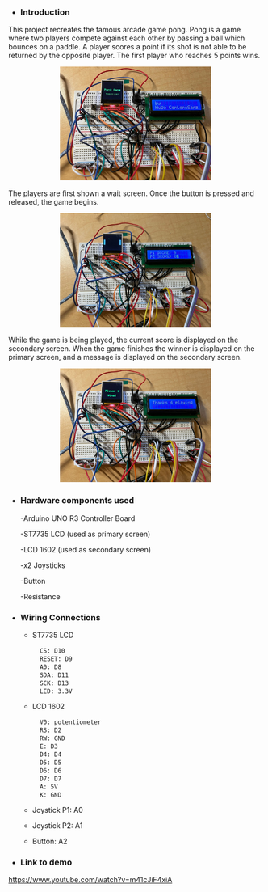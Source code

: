 - ### Introduction
This project recreates the famous arcade game pong. Pong is a game where two players compete against each other by passing a ball which bounces on a paddle. A player scores a point if its shot is not able to be returned by the opposite player. The first player who reaches 5 points wins.

<p align="center">
  <img src="imgs/1.jpg" alt="Initial display" width="300"/>
</p>

The players are first shown a wait screen. Once the button is pressed and released, the game begins.

<p align="center">
  <img src="imgs/2.jpg" alt="Midgame" width="300"/>
</p>

While the game is being played, the current score is displayed on the secondary screen. When the game finishes the winner is displayed on the primary screen, and a message is displayed on the secondary screen.

<p align="center">
  <img src="imgs/3.jpg" alt="Endgame" width="300"/>
</p>

- ### Hardware components used
    -Arduino UNO R3 Controller Board

    -ST7735 LCD  (used as primary screen)

    -LCD 1602 (used as secondary screen)

    -x2 Joysticks

    -Button

    -Resistance
- ### Wiring Connections
    - ST7735 LCD
    
            CS: D10
            RESET: D9
            A0: D8
            SDA: D11
            SCK: D13
            LED: 3.3V
    - LCD 1602

            V0: potentiometer
            RS: D2
            RW: GND
            E: D3
            D4: D4
            D5: D5
            D6: D6
            D7: D7
            A: 5V
            K: GND 

    - Joystick P1: A0

    - Joystick P2: A1

    - Button: A2


- ### Link to demo
https://www.youtube.com/watch?v=m41cJiF4xiA
